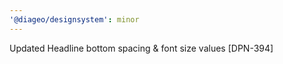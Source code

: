 ```yaml
---
'@diageo/designsystem': minor
---
```


Updated Headline bottom spacing & font size values [DPN-394]
